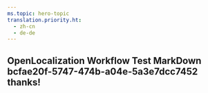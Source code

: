 ```yaml
---
ms.topic: hero-topic
translation.priority.ht: 
  - zh-cn
  - de-de
---
```

## OpenLocalization Workflow Test MarkDown bcfae20f-5747-474b-a04e-5a3e7dcc7452 thanks!
